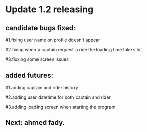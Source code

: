 # Update 1.2 releasing
## candidate bugs fixed:

#1.fixing user name on profile doesn't appear

#2.fixing when a captain request a ride the loading time take s lot

#3.fixxing some screen issues

## added futures:
#1.adding captain and rider history

#2.adding user datetime for both caotain and rider

#3.adding loading screen when starting the program

## Next: ahmed fady.
 
